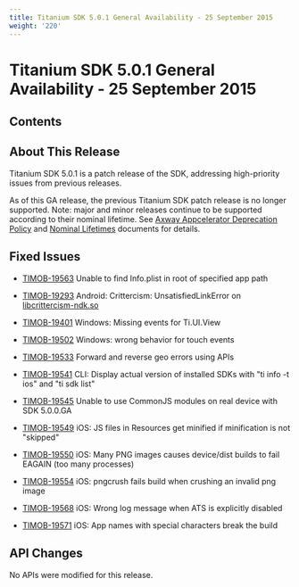 ```yaml
---
title: Titanium SDK 5.0.1 General Availability - 25 September 2015
weight: '220'
---
```


# Titanium SDK 5.0.1 General Availability - 25 September 2015

## Contents

## About This Release

Titanium SDK 5.0.1 is a patch release of the SDK, addressing high-priority issues from previous releases.

As of this GA release, the previous Titanium SDK patch release is no longer supported. Note: major and minor releases continue to be supported according to their nominal lifetime. See [Axway Appcelerator Deprecation Policy](/guide/AMPLIFY_Appcelerator_Services_Overview/Axway_Appcelerator_Deprecation_Policy/) and [Nominal Lifetimes](/guide/AMPLIFY_Appcelerator_Services_Overview/Axway_Appcelerator_Product_Lifecycle/#nominal-lifetimes) documents for details.

## Fixed Issues

* [TIMOB-19563](https://jira.appcelerator.org/browse/TIMOB-19563) Unable to find Info.plist in root of specified app path

* [TIMOB-19293](https://jira.appcelerator.org/browse/TIMOB-19293) Android: Crittercism: UnsatisfiedLinkError on [libcrittercism-ndk.so](http://libcrittercism-ndk.so/)

* [TIMOB-19401](https://jira.appcelerator.org/browse/TIMOB-19401) Windows: Missing events for Ti.UI.View

* [TIMOB-19502](https://jira.appcelerator.org/browse/TIMOB-19502) Windows: wrong behavior for touch events

* [TIMOB-19533](https://jira.appcelerator.org/browse/TIMOB-19533) Forward and reverse geo errors using APIs

* [TIMOB-19541](https://jira.appcelerator.org/browse/TIMOB-19541) CLI: Display actual version of installed SDKs with "ti info -t ios" and "ti sdk list"

* [TIMOB-19545](https://jira.appcelerator.org/browse/TIMOB-19545) Unable to use CommonJS modules on real device with SDK 5.0.0.GA

* [TIMOB-19549](https://jira.appcelerator.org/browse/TIMOB-19549) iOS: JS files in Resources get minified if minification is not "skipped"

* [TIMOB-19550](https://jira.appcelerator.org/browse/TIMOB-19550) iOS: Many PNG images causes device/dist builds to fail EAGAIN (too many processes)

* [TIMOB-19554](https://jira.appcelerator.org/browse/TIMOB-19554) iOS: pngcrush fails build when crushing an invalid png image

* [TIMOB-19568](https://jira.appcelerator.org/browse/TIMOB-19568) iOS: Wrong log message when ATS is explicitly disabled

* [TIMOB-19571](https://jira.appcelerator.org/browse/TIMOB-19571) iOS: App names with special characters break the build

## API Changes

No APIs were modified for this release.
